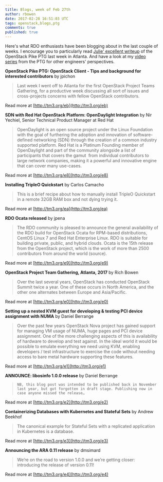 ```yaml
---
title: Blogs, week of Feb 27th
author: rbowen
date: 2017-02-28 16:51:03 UTC
tags: openstack,blogs,ptg
comments: true
published: true
---
```


Here's what RDO enthusiasts have been blogging about in the last couple of weeks. I encourage you to particularly read [Julie' excellent writeup](http://tm3.org/eb) of the OpenStack Pike PTG last week in Atlanta. And have a look at my [video series](https://www.youtube.com/playlist?list=PLOuHvpVx7kYksG0NFaCaQsSkrUlj3Oq4S) from the PTG for other engineers' perspectives.


**OpenStack Pike PTG: OpenStack Client  - Tips and background for interested contributors** by jpichon

> Last week I went off to Atlanta for the first OpenStack Project Teams Gathering, for a productive week discussing all sort of issues and cross-projects concerns with fellow OpenStack contributors.

Read more at [http://tm3.org/eb](http://tm3.org/eb)


**SDN with Red Hat OpenStack Platform: OpenDaylight Integration** by Nir Yechiel, Senior Technical Product Manager at Red Hat

> OpenDaylight is an open source project under the Linux Foundation with the goal of furthering the adoption and innovation of software-defined networking (SDN) through the creation of a common industry supported platform. Red Hat is a Platinum Founding member of OpenDaylight and part of the community alongside a list of participants that covers the gamut  from individual contributors to large network companies, making it a powerful and innovative engine that can cover many use-cases.

Read more at [http://tm3.org/e8](http://tm3.org/e8)


**Installing TripleO Quickstart** by Carlos Camacho

> This is a brief recipe about how to  manually install TripleO Quickstart in a remote  32GB RAM box and not dying trying it.

Read more at [http://tm3.org/ea](http://tm3.org/ea)


**RDO Ocata released** by jpena

> The RDO community is pleased to announce the general availability of the RDO build for OpenStack Ocata for RPM-based distributions, CentOS Linux 7 and Red Hat Enterprise Linux.  RDO is suitable for building private, public, and hybrid clouds. Ocata is the 15th release from the OpenStack project, which is the work of more than 2500 contributors from around the world (source).

Read more at [http://tm3.org/e9](http://tm3.org/e9)


**OpenStack Project Team Gathering, Atlanta, 2017** by Rich Bowen

> Over the last several years, OpenStack has conducted OpenStack Summit  twice a year. One of these occurs in North America, and the other one alternates between Europe and Asia/Pacific.

Read more at [http://tm3.org/e0](http://tm3.org/e0)


**Setting up a nested KVM guest for developing & testing PCI device assignment with NUMA** by Daniel Berrange

> Over the past few years OpenStack Nova project has gained support for managing VM usage of NUMA, huge pages and PCI device assignment. One of the more challenging aspects of this is availability of hardware to develop and test against. In the ideal world it would be possible to emulate everything we need using KVM, enabling developers / test infrastructure to exercise the code without needing access to bare metal hardware supporting these features.

Read more at [http://tm3.org/e1](http://tm3.org/e1)


**ANNOUNCE: libosinfo 1.0.0 release** by Daniel Berrange

>     NB, this blog post was intended to be published back in November last year, but got forgotten in draft stage. Publishing now in case anyone missed the release…  

Read more at [http://tm3.org/e2](http://tm3.org/e2)


**Containerizing Databases with Kubernetes and Stateful Sets** by Andrew Beekhof

> The canonical example  for Stateful Sets with a replicated application in Kubernetes is a  database.

Read more at [http://tm3.org/e3](http://tm3.org/e3)


**Announcing the ARA 0.11 release** by dmsimard

> We’re on the road to version 1.0.0 and we’re getting closer: introducing the release of version 0.11!

Read more at [http://tm3.org/e4](http://tm3.org/e4)
